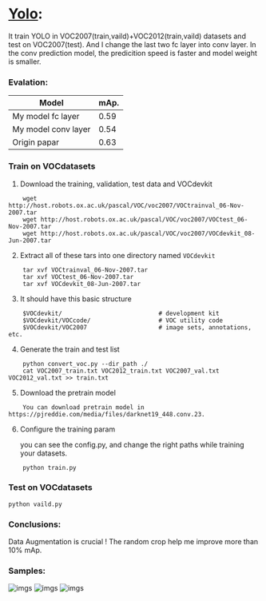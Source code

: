 ﻿#  [Yolo](https://arxiv.org/abs/1506.02640):
 
It train YOLO in VOC2007(train,vaild)+VOC2012(train,vaild) datasets and test on VOC2007(test).
And I  change the last two fc layer into conv layer. In the conv prediction model, the predicition speed
is faster and model weight is smaller.

### Evalation:

| Model             | mAp.        |
| ----------------- | ----------- |
| My model fc layer   | 0.59      |
| My model conv layer | 0.54      |
| Origin papar        | 0.63      |


### Train on VOCdatasets

1.  Download the training, validation, test data and VOCdevkit
```
    wget http://host.robots.ox.ac.uk/pascal/VOC/voc2007/VOCtrainval_06-Nov-2007.tar
    wget http://host.robots.ox.ac.uk/pascal/VOC/voc2007/VOCtest_06-Nov-2007.tar
    wget http://host.robots.ox.ac.uk/pascal/VOC/voc2007/VOCdevkit_08-Jun-2007.tar
```
2.  Extract all of these tars into one directory named  `VOCdevkit`
```
    tar xvf VOCtrainval_06-Nov-2007.tar
    tar xvf VOCtest_06-Nov-2007.tar
    tar xvf VOCdevkit_08-Jun-2007.tar
```
3.  It should have this basic structure
```
    $VOCdevkit/                           # development kit
    $VOCdevkit/VOCcode/                   # VOC utility code
    $VOCdevkit/VOC2007                    # image sets, annotations, etc.
```
4.  Generate the train and test list
```
    python convert_voc.py --dir_path ./
    cat VOC2007_train.txt VOC2012_train.txt VOC2007_val.txt VOC2012_val.txt >> train.txt
```

5.  Download the pretrain model
```
    You can download pretrain model in https://pjreddie.com/media/files/darknet19_448.conv.23.
```
	
6.  Configure the training param 
    
    you can see the config.py, and change the right paths while training your datasets.
```
    python train.py
```

### Test on VOCdatasets
    python vaild.py


### Conclusions:
Data Augmentation is crucial ! The random crop help me improve more than 10% mAp.



### Samples:
![imgs](https://github.com/Tshzzz/pytorch_yolov1/raw/master/samples/dog.jpg)
![imgs](https://github.com/Tshzzz/pytorch_yolov1/raw/master/samples/person.jpg)
![imgs](https://github.com/Tshzzz/pytorch_yolov1/raw/master/samples/horses.jpg)
